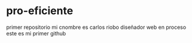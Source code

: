 # pro-eficiente
primer repositorio
mi cnombre es carlos riobo diseñador web en proceso
este es mi primer github
